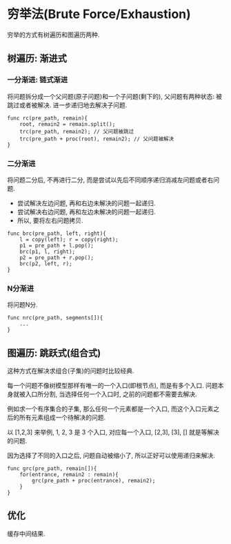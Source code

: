 # 穷举法(Brute Force/Exhaustion)

穷举的方式有树遍历和图遍历两种.

## 树遍历: 渐进式

### 一分渐进: 链式渐进

将问题拆分成一个父问题(原子问题)和一个子问题(剩下的), 父问题有两种状态: 被跳过或者被解决. 进一步递归地去解决子问题.

	func rc(pre_path, remain){
		root, remain2 = remain.split();
		trc(pre_path, remain2); // 父问题被跳过
		trc(pre_path + proc(root), remain2); // 父问题被解决
	}

### 二分渐进

将问题二分后, 不再进行二分, 而是尝试以先后不同顺序递归消减左问题或者右问题.

* 尝试解决左边问题, 再和右边未解决的问题一起递归.
* 尝试解决右边问题, 再和左边未解决的问题一起递归.
* 所以, 要将左右问题拷贝.

````
func brc(pre_path, left, right){
	l = copy(left); r = copy(right);
	p1 = pre_path + l.pop();
	brc(p1, l, right);
	p2 = pre_path + r.pop();
	brc(p2, left, r);
}
````
### N分渐进

将问题N分.

	func nrc(pre_path, segments[]){
		...
	}

## 图遍历: 跳跃式(组合式)

这种方式在解决求组合(子集)的问题时比较经典.

每一个问题不像树模型那样有唯一的一个入口(即根节点), 而是有多个入口. 问题本身就被入口所分割, 当选择任何一个入口时, 之前的问题都不需要去解决.

例如求一个有序集合的子集, 那么任何一个元素都是一个入口, 而这个入口元素之后的所有元素组成一个待解决的问题.

以 [1,2,3] 来举例, 1, 2, 3 是 3 个入口, 对应每一个入口, [2,3], [3], [] 就是等解决的问题.

因为选择了不同的入口之后, 问题自动被缩小了, 所以正好可以使用递归来解决.

	func grc(pre_path, remain[]){
		for(entrance, remain2 : remain){
			grc(pre_path + proc(entrance), remain2);
		}
	}

## 优化

缓存中间结果.

